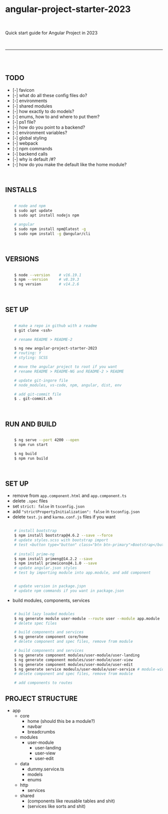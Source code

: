 # angular-project-starter-2023

<br>

Quick start guide for Angular Project in 2023

<br>

***

<br>
<br>





## TODO

- [-] favicon
- [-] what do all these config files do?
- [-] environments
- [-] shared modules
- [-] how exactly to do models?
- [-] enums, how to and where to put them?
- [-] ps1 file?
- [-] how do you point to a backend?
- [-] environment variables?
- [-] global styling
- [-] webpack
- [-] npm commands
- [-] backend calls
- [-] why is default /#?
- [-] how do you make the default like the home module?


<br>




## INSTALLS

```sh
    
    # node and npm
    $ sudo apt update
    $ sudo apt install nodejs npm

    # angular
    $ sudo npm install npm@latest -g
    $ sudo npm install -g @angular/cli

```

<br>




## VERSIONS

```sh

    $ node --version    # v16.19.1
    $ npm --version     # v8.19.3
    $ ng version        # v14.2.6

```

<br>



## SET UP

``` sh
    
    # make a repo in github with a readme
    $ git clone <ssh>

    # rename README > README-2

    $ ng new angular-project-starter-2023
    # routing: Y
    # styling: SCSS

    # move the angular project to root if you want
    # rename README > README-NG and README-2 > README

    # update git-ingore file
    # node_modules, vs-code, npm, angular, dist, env

    # add git-commit file
    $ . git-commit.sh

```

<br>




## RUN AND BUILD

```sh

    $ ng serve --port 4200 --open
    $ npm run start

    $ ng build
    $ npm run build

```

<br>




## SET UP

- remove from `app.component.html` and `app.component.ts`
- delete `.spec` files
- set `strict: false` in `tsconfig.json`
- add `"strictPropertyInitialization": false` in `tsconfig.json`
- delete `test.js` and `karma.conf.js` files if you want

```sh
    
    # install bootstrap
    $ npm install bootstrap@4.6.2 --save --force
    # update styles.scss with bootstrap import
    # test <button type="button" class="btn btn-primary">Bootstrap</button>
    
    # install prime-ng
    $ npm install primeng@14.2.2 --save
    $ npm install primeicons@4.1.0 --save
    # update angular.json styles  
    # test by importing module into app.module, and add component


    # update version in package.jspn
    # update npm commands if you want in package.json

```

- build modules, components, services

```sh

    # build lazy loaded modules
    $ ng generate module user-module --route user --module app.module
    # delete spec files

    # build components and services
    $ ng generate component core/home
    # delete component and spec files, remove from module

    # build components and services
    $ ng generate component modules/user-module/user-landing
    $ ng generate component modules/user-module/user-view
    $ ng generate component modules/user-module/user-edit
    $ ng generate service modeuls/user-module/user-service # module-wide service
    # delete component and spec files, remove from module

    # add components to routes

```




## PROJECT STRUCTURE

- app
    - core
        - home (should this be a module?)
        - navbar
        - breadcrumbs
    - modules
        - user-module
            - user-landing
            - user-view
            - user-edit
    - data
        - dummy.service.ts
        - models
        - enums
    - http
        - services
    - shared
        - (components like reusable tables and shit)
        - (services like sorts and shit)